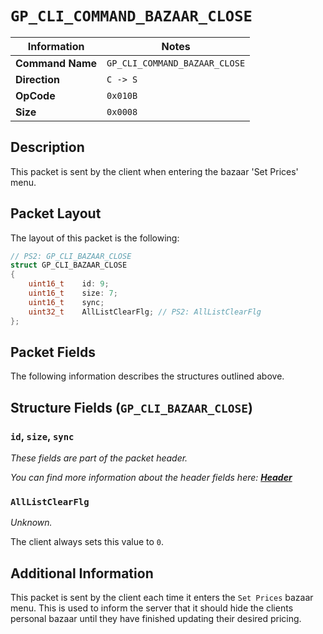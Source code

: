 # `GP_CLI_COMMAND_BAZAAR_CLOSE`

| Information               | Notes |
|---                        |---    |
| **Command Name**          | `GP_CLI_COMMAND_BAZAAR_CLOSE` |
| **Direction**             | `C -> S` |
| **OpCode**                | `0x010B` |
| **Size**                  | `0x0008` |

## Description

This packet is sent by the client when entering the bazaar 'Set Prices' menu.

## Packet Layout

The layout of this packet is the following:

```cpp
// PS2: GP_CLI_BAZAAR_CLOSE
struct GP_CLI_BAZAAR_CLOSE
{
    uint16_t    id: 9;
    uint16_t    size: 7;
    uint16_t    sync;
    uint32_t    AllListClearFlg; // PS2: AllListClearFlg
};
```

## Packet Fields

The following information describes the structures outlined above.

## Structure Fields (`GP_CLI_BAZAAR_CLOSE`)

### `id`, `size`, `sync`

_These fields are part of the packet header._

_You can find more information about the header fields here: [**Header**](/world/HEADER.md)_

### `AllListClearFlg`

_Unknown._

The client always sets this value to `0`.

## Additional Information

This packet is sent by the client each time it enters the `Set Prices` bazaar menu. This is used to inform the server that it should hide the clients personal bazaar until they have finished updating their desired pricing.
